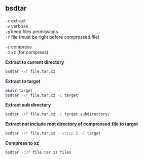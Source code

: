 bsdtar
---

`-x` extract  
`-v` verbose  
`-p` keep files permissions  
`-f` file (must be right before compressed.file)  

`-c` compress  
`-J` xz (for compress)  

**Extract to current directory**  
```sh
bsdtar -xf file.tar.xz
```

**Extract to target**
```sh
mkdir target
bsdtar -xf file.tar.xz -C target
```

**Extract sub directory**
```sh
bsdtar -xf file.tar.xz -C target subdirectory/
```

**Extract not include root directory of compressed.file to target**
```sh
bsdtar -xf file.tar.xz --strip 1 -C target
```

**Compress to xz**  
```sh
bsdtar -cJf file.tar.xz files
```
